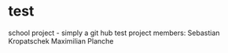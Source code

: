 # test
school project - simply a git hub test
project members:
Sebastian Kropatschek
Maximilian Planche